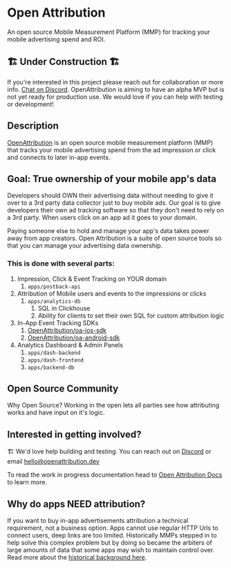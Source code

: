 # Open Attribution

An open source Mobile Measurement Platform (MMP) for tracking your mobile advertising spend and ROI.

## ️️🏗️ Under Construction 🏗️

If you're interested in this project please reach out for collaboration or more info. [Chat on Discord](https://discord.gg/Z5ueYE3Ct3). OpenAttribution is aiming to have an alpha MVP but is not yet ready for production use. We would love if you can help with testing or development!

## Description

[OpenAttribution](https://openattribution.dev) is an open source mobile measurement platform (MMP) that tracks your mobile advertising spend from the ad impression or click and connects to later in-app events.

## Goal: True ownership of your mobile app's data

Developers should OWN their advertising data without needing to give it over to a 3rd party data collector just to buy mobile ads. Our goal is to give developers their own ad tracking software so that they don't need to rely on a 3rd party. When users click on an app ad it goes to your domain.

Paying someone else to hold and manage your app's data takes power away from app creators. Open Attribution is a suite of open source tools so that you can manage your advertising data ownership.

### This is done with several parts:

1. Impression, Click & Event Tracking on YOUR domain
   1. `apps/postback-api`
2. Attribution of Mobile users and events to the impressions or clicks
   1. `apps/analytics-db`
      1. SQL in Clickhouse
      2. Ability for clients to set their own SQL for custom attribution logic
3. In-App Event Tracking SDKs
   1. [OpenAttribution/oa-ios-sdk](https://github.com/OpenAttribution/oa-ios-sdk)
   2. [OpenAttribution/oa-android-sdk](https://github.com/OpenAttribution/oa-android-sdk)
4. Analytics Dashboard & Admin Panels
   1. `apps/dash-backend`
   2. `apps/dash-frontend`
   3. `apps/backend-db`

## Open Source Community

Why Open Source? Working in the open lets all parties see how attributing works and have input on it's logic.

## Interested in getting involved?

🏗️ We'd love help building and testing. You can reach out on [Discord](https://discord.gg/Z5ueYE3Ct3) or email [hello@openattribution.dev](mailto:hello@openattribution.dev)

To read the work in progress documentation head to [Open Attribution Docs](https://openattribution.dev/docs/) to learn more.

## Why do apps NEED attribution?

If you want to buy in-app advertisements attribution a technical requirement, not a business option. Apps cannot use regular HTTP Urls to connect users, deep links are too limited. Historically MMPs stepped in to help solve this complex problem but by doing so became the arbiters of large amounts of data that some apps may wish to maintain control over. Read more about the [historical background here](https://openattribution.github.io/open-attribution/about/history).
